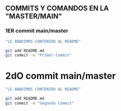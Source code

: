 
## COMMITS Y COMANDOS EN LA "MASTER/MAIN"

### 1ER commit main/master
```bash
"LE AÑADIMOS CONTENIDO AL README"

git add README.md
git commit -m "Primer Commit"
```


# 2dO commit main/master
```bash
"LE AÑADIMOS CONTENIDO AL README"

git add README.md
git commit -m "Segundo Commit"
```
